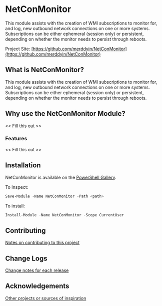 # NetConMonitor
This module assists with the creation of WMI subscriptions to monitor for, and log, new outbound network connections on one or more systems. Subscriptions can be either ephemeral (session only) or persistent, depending on whether the monitor needs to persist through reboots.

Project Site: [https://github.com/merddyin/NetConMonitor](https://github.com/merddyin/NetConMonitor)

## What is NetConMonitor?
This module assists with the creation of WMI subscriptions to monitor for, and log, new outbound network connections on one or more systems. Subscriptions can be either ephemeral (session only) or persistent, depending on whether the monitor needs to persist through reboots.

## Why use the NetConMonitor Module?
<< Fill this out >>

### Features
<< Fill this out >>

## Installation
NetConMonitor is available on the [PowerShell Gallery](https://www.powershellgallery.com/packages/NetConMonitor/).

To Inspect:
```powershell
Save-Module -Name NetConMonitor -Path <path>
```
To install:
```powershell
Install-Module -Name NetConMonitor -Scope CurrentUser
```

## Contributing
[Notes on contributing to this project](Contributing.md)

## Change Logs
[Change notes for each release](ChangeLog.md)

## Acknowledgements
[Other projects or sources of inspiration](Acknowledgements.md)


